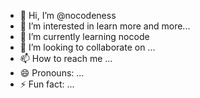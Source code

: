 - 👋 Hi, I’m @nocodeness
- 👀 I’m interested in learn more and more...
- 🌱 I’m currently learning nocode
- 💞️ I’m looking to collaborate on ...
- 📫 How to reach me ...
- 😄 Pronouns: ...
- ⚡ Fun fact: ...

<!---
nocodeness/nocodeness is a ✨ special ✨ repository because its `README.md` (this file) appears on your GitHub profile.
You can click the Preview link to take a look at your changes.
--->
